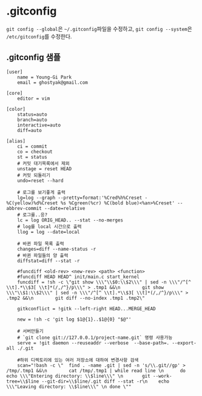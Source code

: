 # .gitconfig

`git config --global`은 `~/.gitconfig`파일을 수정하고, 
`git config --system`은 `/etc/gitconfig`를 수정한다.


## .gitconfig 샘플


	[user]
		name = Young-Gi Park
		email = ghostyak@gmail.com

	[core]
		editor = vim

	[color]
		status=auto
		branch=auto
		interactive=auto
		diff=auto

	[alias]
		ci = commit 
		co = checkout
		st = status
		# 커밋 대기목록에서 제외
		unstage = reset HEAD
		# 커밋 되돌리기
		undo=reset --hard

		# 로그를 보기좋게 출력
		lg=log --graph --pretty=format:'%Cred%h%Creset -%C(yellow)%d%Creset %s %Cgreen(%cr) %C(bold blue)<%an>%Creset' --abbrev-commit --date=relative
		# 로그를..응?
		lc = log ORIG_HEAD.. --stat --no-merges
		# log를 local 시간으로 출력
		llog = log --date=local

		# 바뀐 파일 목록 출력
		changes=diff --name-status -r
		# 바뀐 파일들의 양 출력
		diffstat=diff --stat -r

		#funcdiff <old-rev> <new-rev> <path> <function>
		#funcdiff HEAD HEAD^ init/main.c start_kernel
		funcdiff = !sh -c \"git show \\\"\\$0:\\$2\\\" | sed -n \\\"/^[^ \\t].*\\$3[ \\t]*(/,/^}/p\\\" > .tmp1 &&\n        git show \\\"\\$1:\\$2\\\" | sed -n \\\"/^[^ \\t].*\\$3[ \\t]*(/,/^}/p\\\" > .tmp2 &&\n        git diff --no-index .tmp1 .tmp2\"

		gitkconflict = !gitk --left-right HEAD...MERGE_HEAD

		new = !sh -c 'git log $1@{1}..$1@{0} "$@"'

		# 서버만들기
		# `git clone git://127.0.0.1/project-name.git` 명령 사용가능
		serve = !git daemon --reuseaddr --verbose  --base-path=. --export-all ./.git

		#하위 디렉토리에 있는 여러 저장소에 대하여 변경사항 검색
		scan="!bash -c \"  find . -name .git | sed -n 's/\\.git//gp' > /tmp/.tmp1 &&\n        cat /tmp/.tmp1 | while read line \n      do echo \\\"Entering directory: \\$line\\\" \n       git --work-tree=\\$line --git-dir=\\$line/.git diff --stat -r\n    echo \\\"Leaving directory: \\$line\\\" \n done \""





